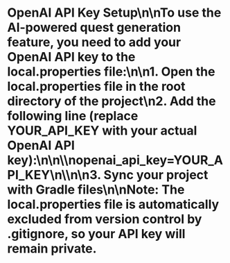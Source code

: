 # OpenAI API Key Setup\n\nTo use the AI-powered quest generation feature, you need to add your OpenAI API key to the local.properties file:\n\n1. Open the local.properties file in the root directory of the project\n2. Add the following line (replace YOUR_API_KEY with your actual OpenAI API key):\n\n\\\\nopenai_api_key=YOUR_API_KEY\n\\\\n\n3. Sync your project with Gradle files\n\nNote: The local.properties file is automatically excluded from version control by .gitignore, so your API key will remain private.
